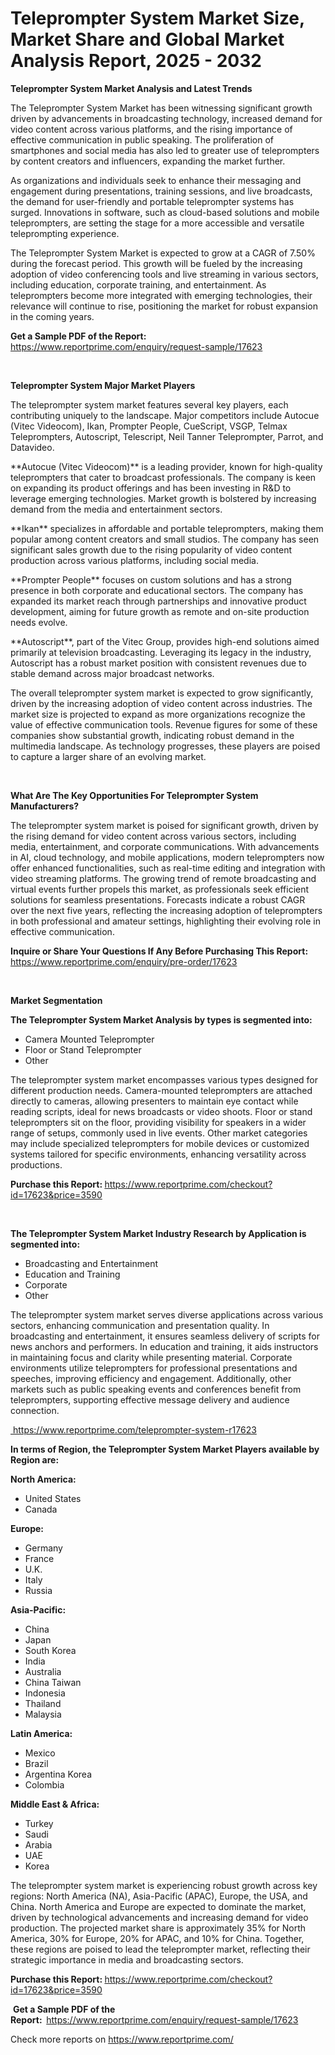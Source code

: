 <p><h1>Teleprompter System Market Size, Market Share and Global Market Analysis Report, 2025 - 2032</h1></p><p><strong>Teleprompter System Market Analysis and Latest Trends</strong></p>
<p><p>The Teleprompter System Market has been witnessing significant growth driven by advancements in broadcasting technology, increased demand for video content across various platforms, and the rising importance of effective communication in public speaking. The proliferation of smartphones and social media has also led to greater use of teleprompters by content creators and influencers, expanding the market further. </p><p>As organizations and individuals seek to enhance their messaging and engagement during presentations, training sessions, and live broadcasts, the demand for user-friendly and portable teleprompter systems has surged. Innovations in software, such as cloud-based solutions and mobile teleprompters, are setting the stage for a more accessible and versatile teleprompting experience. </p><p>The Teleprompter System Market is expected to grow at a CAGR of 7.50% during the forecast period. This growth will be fueled by the increasing adoption of video conferencing tools and live streaming in various sectors, including education, corporate training, and entertainment. As teleprompters become more integrated with emerging technologies, their relevance will continue to rise, positioning the market for robust expansion in the coming years.</p></p>
<p><strong>Get a Sample PDF of the Report:&nbsp;</strong> <a href="https://www.reportprime.com/enquiry/request-sample/17623?utm_campaign=2009&utm_medium=2&utm_source=Github&utm_content=ia&utm_term=18032025&utm_id=teleprompter-system">https://www.reportprime.com/enquiry/request-sample/17623</a></p>
<p>&nbsp;</p>
<p><strong>Teleprompter System Major Market Players</strong></p>
<p><p>The teleprompter system market features several key players, each contributing uniquely to the landscape. Major competitors include Autocue (Vitec Videocom), Ikan, Prompter People, CueScript, VSGP, Telmax Teleprompters, Autoscript, Telescript, Neil Tanner Teleprompter, Parrot, and Datavideo.</p><p>**Autocue (Vitec Videocom)** is a leading provider, known for high-quality teleprompters that cater to broadcast professionals. The company is keen on expanding its product offerings and has been investing in R&D to leverage emerging technologies. Market growth is bolstered by increasing demand from the media and entertainment sectors.</p><p>**Ikan** specializes in affordable and portable teleprompters, making them popular among content creators and small studios. The company has seen significant sales growth due to the rising popularity of video content production across various platforms, including social media.</p><p>**Prompter People** focuses on custom solutions and has a strong presence in both corporate and educational sectors. The company has expanded its market reach through partnerships and innovative product development, aiming for future growth as remote and on-site production needs evolve.</p><p>**Autoscript**, part of the Vitec Group, provides high-end solutions aimed primarily at television broadcasting. Leveraging its legacy in the industry, Autoscript has a robust market position with consistent revenues due to stable demand across major broadcast networks.</p><p>The overall teleprompter system market is expected to grow significantly, driven by the increasing adoption of video content across industries. The market size is projected to expand as more organizations recognize the value of effective communication tools. Revenue figures for some of these companies show substantial growth, indicating robust demand in the multimedia landscape. As technology progresses, these players are poised to capture a larger share of an evolving market.</p></p>
<p>&nbsp;</p>
<p><strong>What Are The Key Opportunities For Teleprompter System Manufacturers?</strong></p>
<p><p>The teleprompter system market is poised for significant growth, driven by the rising demand for video content across various sectors, including media, entertainment, and corporate communications. With advancements in AI, cloud technology, and mobile applications, modern teleprompters now offer enhanced functionalities, such as real-time editing and integration with video streaming platforms. The growing trend of remote broadcasting and virtual events further propels this market, as professionals seek efficient solutions for seamless presentations. Forecasts indicate a robust CAGR over the next five years, reflecting the increasing adoption of teleprompters in both professional and amateur settings, highlighting their evolving role in effective communication.</p></p>
<p><strong>Inquire or Share Your Questions If Any Before Purchasing This Report:</strong> <a href="https://www.reportprime.com/enquiry/pre-order/17623?utm_campaign=2009&utm_medium=2&utm_source=Github&utm_content=ia&utm_term=18032025&utm_id=teleprompter-system">https://www.reportprime.com/enquiry/pre-order/17623</a></p>
<p>&nbsp;</p>
<p><strong>Market Segmentation</strong></p>
<p><strong>The Teleprompter System Market Analysis by types is segmented into:</strong></p>
<p><ul><li>Camera Mounted Teleprompter</li><li>Floor or Stand Teleprompter</li><li>Other</li></ul></p>
<p><p>The teleprompter system market encompasses various types designed for different production needs. Camera-mounted teleprompters are attached directly to cameras, allowing presenters to maintain eye contact while reading scripts, ideal for news broadcasts or video shoots. Floor or stand teleprompters sit on the floor, providing visibility for speakers in a wider range of setups, commonly used in live events. Other market categories may include specialized teleprompters for mobile devices or customized systems tailored for specific environments, enhancing versatility across productions.</p></p>
<p><strong>Purchase this Report:&nbsp;</strong><a href="https://www.reportprime.com/checkout?id=17623&price=3590&utm_campaign=2009&utm_medium=2&utm_source=Github&utm_content=ia&utm_term=18032025&utm_id=teleprompter-system">https://www.reportprime.com/checkout?id=17623&price=3590</a></p>
<p>&nbsp;</p>
<p><strong>The Teleprompter System Market Industry Research by Application is segmented into:</strong></p>
<p><ul><li>Broadcasting and Entertainment</li><li>Education and Training</li><li>Corporate</li><li>Other</li></ul></p>
<p><p>The teleprompter system market serves diverse applications across various sectors, enhancing communication and presentation quality. In broadcasting and entertainment, it ensures seamless delivery of scripts for news anchors and performers. In education and training, it aids instructors in maintaining focus and clarity while presenting material. Corporate environments utilize teleprompters for professional presentations and speeches, improving efficiency and engagement. Additionally, other markets such as public speaking events and conferences benefit from teleprompters, supporting effective message delivery and audience connection.</p></p>
<p><a href="https://www.reportprime.com/teleprompter-system-r17623?utm_campaign=2009&utm_medium=2&utm_source=Github&utm_content=ia&utm_term=18032025&utm_id=teleprompter-system">&nbsp;https://www.reportprime.com/teleprompter-system-r17623</a></p>
<p><strong>In terms of Region, the Teleprompter System Market Players available by Region are:</strong></p>
<p>
    <p> <strong> North America: </strong>
        <ul>
            <li>United States</li>
            <li>Canada</li>
        </ul>
        </p> 
    <p> <strong> Europe: </strong>
        <ul>
            <li>Germany</li>
            <li>France</li>
            <li>U.K.</li>
            <li>Italy</li>
            <li>Russia</li>
        </ul>
        </p> 
    <p> <strong> Asia-Pacific: </strong>
        <ul>
            <li>China</li>
            <li>Japan</li>
            <li>South Korea</li>
            <li>India</li>
            <li>Australia</li>
            <li>China Taiwan</li>
            <li>Indonesia</li>
            <li>Thailand</li>
            <li>Malaysia</li>
        </ul>
        </p> 
    <p> <strong> Latin America: </strong>
        <ul>
            <li>Mexico</li>
            <li>Brazil</li>
            <li>Argentina Korea</li>
            <li>Colombia</li>
        </ul>
        </p> 
    <p> <strong> Middle East & Africa: </strong>
        <ul>
            <li>Turkey</li>
            <li>Saudi</li>
            <li>Arabia</li>
            <li>UAE</li>
            <li>Korea</li>
        </ul>
    </p>
    </p>
<p><p>The teleprompter system market is experiencing robust growth across key regions: North America (NA), Asia-Pacific (APAC), Europe, the USA, and China. North America and Europe are expected to dominate the market, driven by technological advancements and increasing demand for video production. The projected market share is approximately 35% for North America, 30% for Europe, 20% for APAC, and 10% for China. Together, these regions are poised to lead the teleprompter market, reflecting their strategic importance in media and broadcasting sectors.</p></p>
<p><strong>Purchase this Report: </strong><a href="https://www.reportprime.com/checkout?id=17623&price=3590&utm_campaign=2009&utm_medium=2&utm_source=Github&utm_content=ia&utm_term=18032025&utm_id=teleprompter-system">https://www.reportprime.com/checkout?id=17623&price=3590</a></p>
<p>&nbsp;<strong>Get a Sample PDF of the Report:&nbsp;&nbsp;</strong><a href="https://www.reportprime.com/enquiry/request-sample/17623?utm_campaign=2009&utm_medium=2&utm_source=Github&utm_content=ia&utm_term=18032025&utm_id=teleprompter-system">https://www.reportprime.com/enquiry/request-sample/17623</a></p>
<p><strong></strong></p>
<p>Check more reports on <a href="https://www.reportprime.com/?utm_campaign=2009&utm_medium=2&utm_source=Github&utm_content=ia&utm_term=18032025&utm_id=teleprompter-system">https://www.reportprime.com/</a></p>
